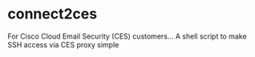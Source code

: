 # connect2ces
For Cisco Cloud Email Security (CES) customers...
A shell script to make SSH access via CES proxy simple
